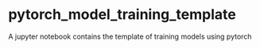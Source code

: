 # pytorch_model_training_template
A jupyter notebook contains the template of training models using pytorch
